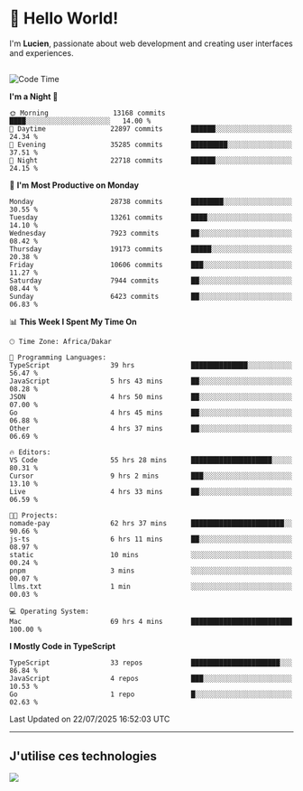 # 👋 Hello World!

I'm **Lucien**, passionate about web development and creating user interfaces and experiences.

##

<!--START_SECTION:waka-->
![Code Time](http://img.shields.io/badge/Code%20Time-3%2C473%20hrs%2011%20mins-blue)

**I'm a Night 🦉** 

```text
🌞 Morning                13168 commits       ████░░░░░░░░░░░░░░░░░░░░░   14.00 % 
🌆 Daytime                22897 commits       ██████░░░░░░░░░░░░░░░░░░░   24.34 % 
🌃 Evening                35285 commits       █████████░░░░░░░░░░░░░░░░   37.51 % 
🌙 Night                  22718 commits       ██████░░░░░░░░░░░░░░░░░░░   24.15 % 
```
📅 **I'm Most Productive on Monday** 

```text
Monday                   28738 commits       ████████░░░░░░░░░░░░░░░░░   30.55 % 
Tuesday                  13261 commits       ████░░░░░░░░░░░░░░░░░░░░░   14.10 % 
Wednesday                7923 commits        ██░░░░░░░░░░░░░░░░░░░░░░░   08.42 % 
Thursday                 19173 commits       █████░░░░░░░░░░░░░░░░░░░░   20.38 % 
Friday                   10606 commits       ███░░░░░░░░░░░░░░░░░░░░░░   11.27 % 
Saturday                 7944 commits        ██░░░░░░░░░░░░░░░░░░░░░░░   08.44 % 
Sunday                   6423 commits        ██░░░░░░░░░░░░░░░░░░░░░░░   06.83 % 
```


📊 **This Week I Spent My Time On** 

```text
🕑︎ Time Zone: Africa/Dakar

💬 Programming Languages: 
TypeScript               39 hrs              ██████████████░░░░░░░░░░░   56.47 % 
JavaScript               5 hrs 43 mins       ██░░░░░░░░░░░░░░░░░░░░░░░   08.28 % 
JSON                     4 hrs 50 mins       ██░░░░░░░░░░░░░░░░░░░░░░░   07.00 % 
Go                       4 hrs 45 mins       ██░░░░░░░░░░░░░░░░░░░░░░░   06.88 % 
Other                    4 hrs 37 mins       ██░░░░░░░░░░░░░░░░░░░░░░░   06.69 % 

🔥 Editors: 
VS Code                  55 hrs 28 mins      ████████████████████░░░░░   80.31 % 
Cursor                   9 hrs 2 mins        ███░░░░░░░░░░░░░░░░░░░░░░   13.10 % 
Live                     4 hrs 33 mins       ██░░░░░░░░░░░░░░░░░░░░░░░   06.59 % 

🐱‍💻 Projects: 
nomade-pay               62 hrs 37 mins      ███████████████████████░░   90.66 % 
js-ts                    6 hrs 11 mins       ██░░░░░░░░░░░░░░░░░░░░░░░   08.97 % 
static                   10 mins             ░░░░░░░░░░░░░░░░░░░░░░░░░   00.24 % 
pnpm                     3 mins              ░░░░░░░░░░░░░░░░░░░░░░░░░   00.07 % 
llms.txt                 1 min               ░░░░░░░░░░░░░░░░░░░░░░░░░   00.03 % 

💻 Operating System: 
Mac                      69 hrs 4 mins       █████████████████████████   100.00 % 
```

**I Mostly Code in TypeScript** 

```text
TypeScript               33 repos            ██████████████████████░░░   86.84 % 
JavaScript               4 repos             ███░░░░░░░░░░░░░░░░░░░░░░   10.53 % 
Go                       1 repo              █░░░░░░░░░░░░░░░░░░░░░░░░   02.63 % 
```




 Last Updated on 22/07/2025 16:52:03 UTC
<!--END_SECTION:waka-->
---

## J'utilise ces technologies

<p align="left">
  <a href="https://skillicons.dev">
    <img src="https://skillicons.dev/icons?i=ts,js,go,ruby,css,scss,tailwind,react,vite,nextjs,docker,figma,ableton" />
  </a>
</p>


